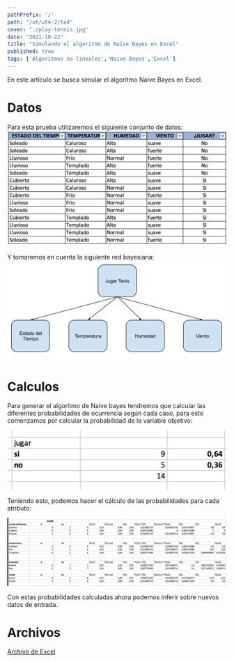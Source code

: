```yaml
---
pathPrefix: '/'
path: "/ut/ut4-2/ta4"
cover: "./play-tennis.jpg"
date: "2021-10-22"
title: "Simulando el algoritmo de Naive Bayes en Excel"
published: true
tags: ['Algoritmos no lineales','Naive Bayes','Excel']
---
```


En este artículo se busca simular el algoritmo Naive Bayes en Excel.

# Datos

Para esta prueba utilizaremos el siguiente conjunto de datos:
![estadisticas](https://github.com/JuanFKurucz/ia-portfolio/blob/main/content/posts/ut/ut4-2/ta/ta4/data.png?raw=true)

Y tomaremos en cuenta la siguiente red bayesiana:
![red](https://github.com/JuanFKurucz/ia-portfolio/blob/main/content/posts/ut/ut4-2/ta/ta4/play-tennis.jpg?raw=true)

# Calculos

Para generar el algoritmo de Naive bayes tendremos que calcular las diferentes probabilidades de ocurrencia según cada caso, para esto comenzamos por calcular la probabilidad de la variable objetivo:

![p-jugar](https://github.com/JuanFKurucz/ia-portfolio/blob/main/content/posts/ut/ut4-2/ta/ta4/p-jugar.png?raw=true)

Teniendo esto, podemos hacer el cálculo de las probabilidades para cada atributo:

![p-atributos](https://github.com/JuanFKurucz/ia-portfolio/blob/main/content/posts/ut/ut4-2/ta/ta4/p-atributos.png?raw=true)

Con estas probabilidades calculadas ahora podemos inferir sobre nuevos datos de entrada.

# Archivos

[Archivo de Excel](https://github.com/JuanFKurucz/ia-portfolio/blob/main/content/posts/ut/ut4-2/ta/ta4/EjemploPlayTennis.xlsx?raw=true)


